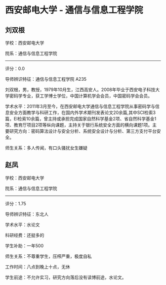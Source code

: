 # 西安邮电大学 - 通信与信息工程学院

## 刘双根

学校：西安邮电大学

院系：通信与信息工程学院

* * *

评分：0.0

导师辨识特征：通信与信息工程学院 A235

刘双根，男，教授，1979年10月生，江西高安人。2008年毕业于西安电子科技大学密码学专业，获工学博士学位，中国计算机学会会员，中国密码学会会员。

学术水平：2011年3月至今，在西安邮电大学通信与信息工程学院从事密码学与信息安全方面教学与科研工作，在国内外学术期刊发表论文20余篇,其中SCI检索3篇，EI检索10余篇，曾主持或承担完成国家自然科学基金2项、省自然科学基金1项、教育厅项目2项等纵向课题，主持关于银行系统安全方面的横向课题1项。主要研究方向：密码算法设计与安全分析、系统安全设计与分析、第三方支付平台安全。

师生关系：多人传闻，有口头骚扰女生嫌疑

## 赵凤

学校：西安邮电大学

院系：通信与信息工程学院

* * *

评分：1.75

导师辨识特征：东北人

学术水平：水论文

科研经费：还挺多的

学生补助：一年500

师生关系：不尊重学生，压榨严重，极度自私

工作时间：八点到晚上十点，无休

学生前途：不允许实习，研究方向落后没有读博前途，水论文。